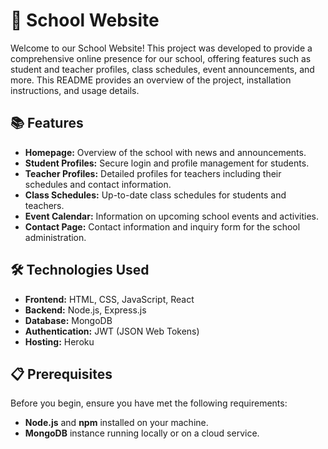 # 🏫 School Website


Welcome to our School Website! This project was developed to provide a comprehensive online presence for our school, offering features such as student and teacher profiles, class schedules, event announcements, and more. This README provides an overview of the project, installation instructions, and usage details.

## 📚 Features

- **Homepage:** Overview of the school with news and announcements.
- **Student Profiles:** Secure login and profile management for students.
- **Teacher Profiles:** Detailed profiles for teachers including their schedules and contact information.
- **Class Schedules:** Up-to-date class schedules for students and teachers.
- **Event Calendar:** Information on upcoming school events and activities.
- **Contact Page:** Contact information and inquiry form for the school administration.

## 🛠️ Technologies Used

- **Frontend:** HTML, CSS, JavaScript, React
- **Backend:** Node.js, Express.js
- **Database:** MongoDB
- **Authentication:** JWT (JSON Web Tokens)
- **Hosting:** Heroku


## 📋 Prerequisites

Before you begin, ensure you have met the following requirements:

- **Node.js** and **npm** installed on your machine.
- **MongoDB** instance running locally or on a cloud service.
